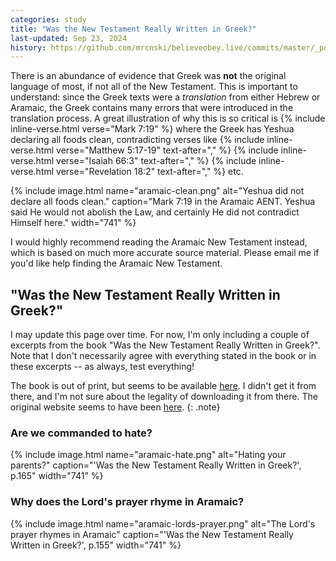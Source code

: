 ```yaml
---
categories: study
title: "Was the New Testament Really Written in Greek?"
last-updated: Sep 23, 2024
history: https://github.com/mrcnski/believeobey.live/commits/master/_posts/2024-09-21-was-the-new-testament-really-written-in-greek.md
---
```


There is an abundance of evidence that Greek was **not** the original language of most, if not all of the New Testament. This is important to understand: since the Greek texts were a *translation* from either Hebrew or Aramaic, the Greek contains many errors that were introduced in the translation process. A great illustration of why this is so critical is {% include inline-verse.html verse="Mark 7:19" %} where the Greek has Yeshua declaring all foods clean, contradicting verses like {% include inline-verse.html verse="Matthew 5:17-19" text-after="," %} {% include inline-verse.html verse="Isaiah 66:3" text-after="," %} {% include inline-verse.html verse="Revelation 18:2" text-after="," %} etc.

{% include image.html name="aramaic-clean.png" alt="Yeshua did not declare all foods clean." caption="Mark 7:19 in the Aramaic AENT. Yeshua said He would not abolish the Law, and certainly He did not contradict Himself here." width="741" %}

I would highly recommend reading the Aramaic New Testament instead, which is based on much more accurate source material. Please email me if you'd like help finding the Aramaic New Testament.

## "Was the New Testament Really Written in Greek?"

I may update this page over time. For now, I'm only including a couple of excerpts from the book "Was the New Testament Really Written in Greek?". Note that I don't necessarily agree with everything stated in the book or in these excerpts -- as always, test everything!

The book is out of print, but seems to be available [here](https://archive.org/details/WastheNewTestamentReallyWritteninGreek1e). I didn't get it from there, and I'm not sure about the legality of downloading it from there. The original website seems to have been [here](https://web.archive.org/web/20090316103840/http://www.aramaicpeshitta.com/downloadbook.htm).
{: .note}

### Are we commanded to hate?

{% include image.html name="aramaic-hate.png" alt="Hating your parents?" caption="'Was the New Testament Really Written in Greek?', p.165" width="741" %}

### Why does the Lord's prayer rhyme in Aramaic?

{% include image.html name="aramaic-lords-prayer.png" alt="The Lord's prayer rhymes in Aramaic" caption="'Was the New Testament Really Written in Greek?', p.155" width="741" %}
